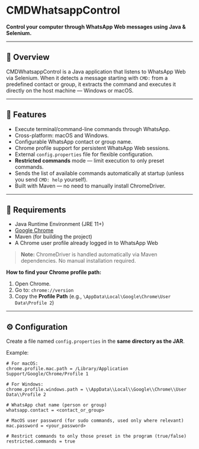 # CMDWhatsappControl

**Control your computer through WhatsApp Web messages using Java & Selenium.**

---

## 🔹 Overview

CMDWhatsappControl is a Java application that listens to WhatsApp Web via Selenium. When it detects a message starting with `CMD:` from a predefined contact or group, it extracts the command and executes it directly on the host machine — Windows or macOS.

---

## 🚀 Features

- Execute terminal/command-line commands through WhatsApp.
- Cross-platform: macOS and Windows.
- Configurable WhatsApp contact or group name.
- Chrome profile support for persistent WhatsApp Web sessions.
- External `config.properties` file for flexible configuration.
- **Restricted commands** mode — limit execution to only preset commands.
- Sends the list of available commands automatically at startup (unless you send `CMD: help` yourself).
- Built with Maven — no need to manually install ChromeDriver.

---

## 🧱 Requirements

- Java Runtime Environment (JRE 11+)
- [Google Chrome](https://www.google.com/chrome/)
- Maven (for building the project)
- A Chrome user profile already logged in to WhatsApp Web

> **Note:** ChromeDriver is handled automatically via Maven dependencies. No manual installation required.

**How to find your Chrome profile path:**
1. Open Chrome.
2. Go to: `chrome://version`
3. Copy the **Profile Path** (e.g., `\AppData\Local\Google\Chrome\User Data\Profile 2`)

---

## ⚙️ Configuration

Create a file named `config.properties` in the **same directory as the JAR**.

Example:
```properties
# For macOS:
chrome.profile.mac.path = /Library/Application Support/Google/Chrome/Profile 1

# For Windows:
chrome.profile.windows.path = \\AppData\\Local\\Google\\Chrome\\User Data\\Profile 2

# WhatsApp chat name (person or group)
whatsapp.contact = <contact_or_group>

# MacOS user password (for sudo commands, used only where relevant)
mac.password = <your_password>

# Restrict commands to only those preset in the program (true/false)
restricted.commands = true
